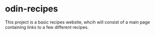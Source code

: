 # odin-recipes

This project is a basic recipes website, whcih will consist of a main page containing links to a few different recipes. 